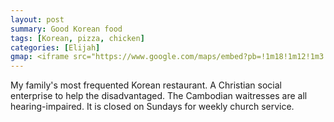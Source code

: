```yaml
---
layout: post
summary: Good Korean food
tags: [Korean, pizza, chicken]
categories: [Elijah]
gmap: <iframe src="https://www.google.com/maps/embed?pb=!1m18!1m12!1m3!1d3908.687809418575!2d104.86088559999999!3d11.574223399999997!2m3!1f0!2f0!3f0!3m2!1i1024!2i768!4f13.1!3m3!1m2!1s0x3109516764323aaf%3A0x98fa3cf8565b1b04!2zRmFudGFzaWEgS29yZWFuIFBpenphICYgQ2hpY2tlbijtmZjtg4Dsp4DslYQg7ZWc6rWt7ZS87J6Q7LmY7YKoKQ!5e0!3m2!1sen!2skh!4v1744937105245!5m2!1sen!2skh" width="600" height="450" style="border:0;" allowfullscreen="" loading="lazy" referrerpolicy="no-referrer-when-downgrade"></iframe>
---
```

My family's most frequented Korean restaurant. A Christian social enterprise to help the disadvantaged. The Cambodian waitresses are all hearing-impaired. It is closed on Sundays for weekly church service. 
